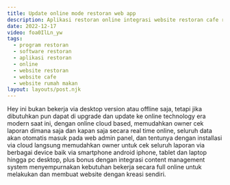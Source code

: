 ```yaml
---
title: Update online mode restoran web app
description: Aplikasi restoran online integrasi website restoran cafe rumah makan.
date: 2022-12-17
video: foa0IlLn_yw
tags:
  - program restoran
  - software restoran
  - aplikasi restoran
  - online
  - website restoran
  - website cafe
  - website rumah makan
layout: layouts/post.njk
---
```


Hey ini bukan bekerja via desktop version atau offline saja, tetapi jika dibutuhkan pun dapat di upgrade dan update ke online technology era modern saat ini, dengan online cloud based, memudahkan owner cek laporan dimana saja dan kapan saja secara real time online, seluruh data akan otomatis masuk pada web admin panel, dan tentunya dengan installasi via cloud langsung memudahkan owner untuk cek seluruh laporan via berbagai device baik via smartphone android iphone, tablet dan laptop hingga pc desktop, plus bonus dengan integrasi content management system menyempurnakan kebutuhan bekerja secara full online untuk melakukan dan membuat website dengan kreasi sendiri.
